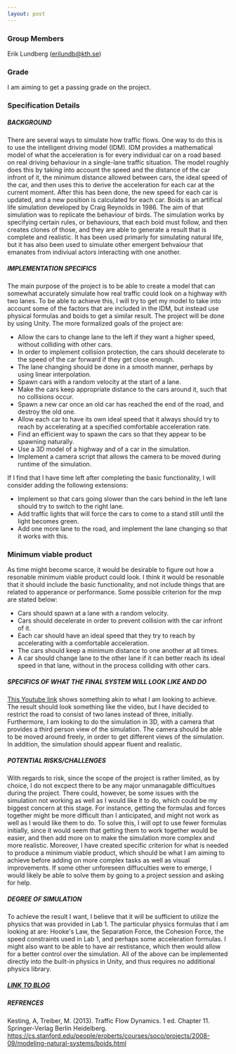 ```yaml
---
layout: post
---
```


### Group Members
Erik Lundberg (erilundb@kth.se)
### Grade
I am aiming to get a passing grade on the project.
### Specification Details

##### BACKGROUND
There are several ways to simulate how traffic flows. One way to do this is to use the intelligent driving model (IDM). IDM provides a mathematical model of what the acceleration is for every individual car on a road based on real driving behaviour in a single-lane traffic situation. The model roughly does this by taking into account the speed and the distance of the car infront of it, the minimum distance allowed between cars, the ideal speed of the car, and then uses this to derive the acceleration for each car at the current moment. After this has been done, the new speed for each car is updated, and a new position is calculated for each car. Boids is an artifical life simulation developed by Craig Reynolds in 1986. The aim of that simulation was to replicate the behaviour of birds. The simulation works by specifying certain rules, or behaviours, that each boid must follow, and then creates clones of those, and they are able to generate a result that is complete and realistic. It has been used primarly for simulating natural life, but it has also been used to simulate other emergent behvaiour that emanates from indiviual actors interacting with one another.

##### IMPLEMENTATION SPECIFICS

The main purpose of the project is to be able to create a model that can somewhat accurately simulate how real traffic could look on a highway with two lanes. To be able to achieve this, I will try to get my model to take into account some of the factors that are included in the IDM, but instead use physical formulas and boids to get a similar result. The project will be done by using Unity. The more formalized goals of the project are:

- Allow the cars to change lane to the left if they want a higher speed, without colliding with other cars.
- In order to implement collision protection, the cars should decelerate to the speed of the car forward if they get close enough.
- The lane changing should be done in a smooth manner, perhaps by using linear interpolation.
- Spawn cars with a random velocity at the start of a lane.
- Make the cars keep appropriate distance to the cars around it, such that no collisions occur.
- Spawn a new car once an old car has reached the end of the road, and destroy the old one.
- Allow each car to have its own ideal speed that it always should try to reach by accelerating at a specified comfortable acceleration rate.
- Find an efficient way to spawn the cars so that they appear to be spawning naturally.
- Use a 3D model of a highway and of a car in the simulation.
- Implement a camera script that allows the camera to be moved during runtime of the simulation.

If I find that I have time left after completing the basic functionality, I will consider adding the following extensions:
- Implement so that cars going slower than the cars behind in the left lane should try to switch to the right lane.
- Add traffic lights that will force the cars to come to a stand still until the light becomes green.
- Add one more lane to the road, and implement the lane changing so that it works with this.

### Minimum viable product
As time might become scarce, it would be desirable to figure out how a resonable minimum viable product could look. I think it would be resonable that it should include the basic functionality, and not include things that are related to apperance or performance. Some possible criterion for the mvp are stated below:

- Cars should spawn at a lane with a random velocity.
- Cars should decelerate in order to prevent collision with the car infront of it.
- Each car should have an ideal speed that they try to reach by accelerating with a comfortable acceleration.
- The cars should keep a minimum distance to one another at all times.
- A car should change lane to the other lane if it can better reach its ideal speed in that lane, without in the process colliding with other cars.

##### SPECIFICS OF WHAT THE FINAL SYSTEM WILL LOOK LIKE AND DO

[This Youtube link](https://www.youtube.com/watch?v=W_kYXpAEnd8&ab_channel=DerPhysiker) shows something akin to what I am looking to achieve. The result should look something like the video, but I have decided to restrict the road to consist of two lanes instead of three, initially. Furthermore, I am looking to do the simulation in 3D, with a camera that provides a third person view of the simulation. The camera should be able to be moved around freely, in order to get different views of the simulation. In addition, the simulation should appear fluent and realistic.

##### POTENTIAL RISKS/CHALLENGES

With regards to risk, since the scope of the project is rather limited, as by choice, I do not excpect there to be any major unmanagable difficultues during the project. There could, however, be some issues with the simulation not working as well as I would like it to do, which could be my biggest concern at this stage. For instance, getting the formulas and forces together might be more difficult than I anticipated, and might not work as well as I would like them to do. To solve this, I will opt to use fewer formulas initially, since it would seem that getting them to work together would be easier, and then add more on to make the simulation more complex and more realistic. Moreover, I have created specific criterion for what is needed to produce a minimum viable product, which should be what I am aiming to achieve before adding on more complex tasks as well as visual improvements. If some other unforeseen diffuculties were to emerge, I would likely be able to solve them by going to a project session and asking for help.

#####  DEGREE OF SIMULATION
To achieve the result I want, I believe that it will be sufficient to utilize the physics that was provided in Lab 1. The particular physics formulas that I am looking at are: Hooke's Law, the Separation Force, the Cohesion Force, the speed constraints used in Lab 1, and perhaps some acceleration formulas. I might also want to be able to have air restistance, which then would allow for a better control over the simulation. All of the above can be implemented directly into the built-in physics in Unity, and thus requires no additional physics library.

##### [LINK TO BLOG](https://eriklundberg1.github.io/)

##### REFRENCES
Kesting, A, Treiber, M. (2013). Traffic Flow Dynamics. 1 ed. Chapter 11. Springer-Verlag Berlin Heidelberg.
https://cs.stanford.edu/people/eroberts/courses/soco/projects/2008-09/modeling-natural-systems/boids.html
